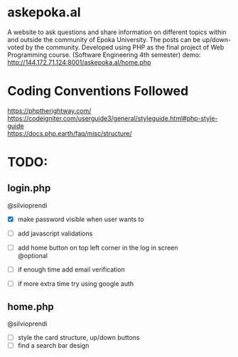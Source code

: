 # askepoka.al
A website to ask questions and share information on different topics within and outside the community of Epoka University. The posts can be up/down-voted by the community. Developed using PHP as the final project of Web Programming course. (Software Engineering 4th semester)
demo: http://144.172.71.124:8001/askepoka.al/home.php

# Coding Conventions Followed
https://phptherightway.com/  
https://codeigniter.com/userguide3/general/styleguide.html#php-style-guide  
https://docs.php.earth/faq/misc/structure/

# TODO:  
## login.php  
@silvioprendi  
- [x] make password visible when user wants to  
- [ ] add javascript validations
- [ ] add home button on top left corner in the log in screen  
@optional  
- [ ] if enough time add email verification  
- [ ] if more extra time try using google auth  


## home.php
@silvioprendi
- [ ] style the card structure, up/down buttons
- [ ] find a search bar design
